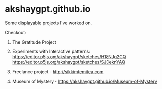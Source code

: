 # akshaygpt.github.io
Some displayable projects I've worked on.

Checkout:

1) The Gratitude Project

2) Experiments with Interactive patterns:
    https://editor.p5js.org/akshaygpt/sketches/H18NJq2CQ
    https://editor.p5js.org/akshaygpt/sketches/SJCeknYAQ
    
3) Freelance project - http://sikkimtemitea.com

4) Museum of Mystery - https://akshaygpt.github.io/Museum-of-Mystery
